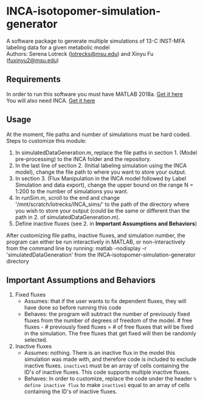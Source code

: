 # INCA-isotopomer-simulation-generator
A software package to generate multiple simulations of 13-C INST-MFA labeling data for a given metabolic model  <br>
Authors: Serena Lotreck (lotrecks@msu.edu) and Xinyu Fu (fuxinyu2@msu.edu) 

## Requirements 
In order to run this software you must have MATLAB 2018a. [Get it here](https://www.mathworks.com/products/new_products/release2018a.html) <br>
You will also need INCA. [Get it here](http://mfa.vueinnovations.com/licensing/mfa-inca)

## Usage 
At the moment, file paths and number of simulations must be hard coded. Steps to customize this module: 
1. In simulatedDataGeneration.m, replace the file paths in section 1. (Model pre-processing) to the INCA folder and the repository. 
2. In the last line of section 2. (Initial labeling simulation using the INCA model), change the file path to where you want to store your output. 
3. In section 3. (Flux Manipulation in the INCA model followed by Label Simulation and data export), change the upper bound on the range N = 1:200 to the number of simulations you want. 
4. In runSim.m, scroll to the end and change '/mnt/scratch/lotrecks/INCA_sims/' to the path of the directory where you wish to store your output (could be the same or different than the path in 2. of simulatedDataGeneration.m). 
5. Define inactive fluxes (see 2. in **Important Assumptions and Behaviors**)

After customizing file paths, inactive fluxes, and simulation number, the program can either be run interactively in MATLAB, or non-interactively from the command line by running: 
    matlab -nodisplay -r 'simulatedDataGeneration'
from the INCA-isotopomer-simulation-generator directory

## Important Assumptions and Behaviors 
1. Fixed fluxes
    * Assumes: that if the user wants to fix dependent fluxes, they will have done so before running this code 
    * Behaves: the program will subtract the number of previously fixed fluxes from the number of degrees of freedom of the model. # free fluxes - # previously fixed fluxes = # of free fluxes that will be fixed in the simulation. The free fluxes that get fixed will then be randomly selected. 
2. Inactive fluxes 
    * Assumes: nothing. There is an inactive flux in the model this simulation was made with, and therefore code is included to exclude inactive fluxes. `inactive1` must be an array of cells containing the ID's of inactive fluxes. This code supports multiple inactive fluxes. 
    * Behaves: In order to customize, replace the code under the header `% define inactive flux` to make `inactive1` equal to an array of cells containing the ID's of inactive fluxes.

